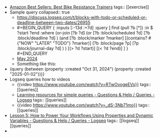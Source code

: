 - [Amazon Best Sellers: Best Bike Resistance Trainers](https://www.amazon.com/gp/bestsellers/sporting-goods/3403551/ref=pd_zg_hrsr_sporting-goods)
  tags:: [[exercise]]
- Sample query
  collapsed:: true
	- https://discuss.logseq.com/t/blocks-with-todo-or-scheduled-or-deadline-between-two-dates/26955
	- #+BEGIN_QUERY
	  {
	   :inputs [:-13d :+7d]
	   :query [:find (pull ?b [*])
	   :in $ ?start ?end
	   :where
	     (or-join [?b ?d]
	       (or
	         [?b :block/scheduled ?d]
	         [?b :block/deadline ?d]
	       )
	       (and
	         [?b :block/marker ?marker]
	         [(contains? #{"NOW" "LATER" "TODO"} ?marker)]
	         [?b :block/page ?p]
	         [?p :block/journal-day ?d]
	       )
	     )
	     [(> ?d ?start)]
	     [(< ?d ?end)]
	   ]
	  }
	  #+END_QUERY
	- [May 2024](https://discuss.logseq.com/t/blocks-with-todo-or-scheduled-or-deadline-between-two-dates/26955/4)
	- Something like this:
- {query (between (property :created "Oct 31, 2024") (property :created "2025-01-02"))}}
- Logseq queries how to videos
	- {{video https://www.youtube.com/watch?v=RTwOvogeEVs}}
	  tags:: [[queries]]
	- [Learning resources for simple queries - Questions & Help / Queries - Logseq](https://discuss.logseq.com/t/learning-resources-for-simple-queries/8618)
	  tags:: [[queries]]
	- {{video https://www.youtube.com/watch?v=_dS-3Nb71mo}}
	  tags:: [[queries]]
- [Lesson 5: How to Power Your Workflows Using Properties and Dynamic Variables - Questions & Help / Queries - Logseq](https://discuss.logseq.com/t/lesson-5-how-to-power-your-workflows-using-properties-and-dynamic-variables/10173)
  tags:: [[logseq]] [[queries]]
-